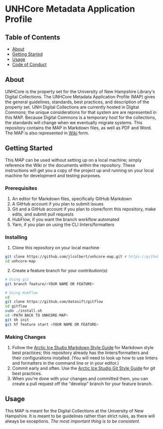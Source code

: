 # UNHCore Metadata Application Profile

## Table of Contents

- [About](#about)
- [Getting Started](#getting_started)
- [Usage](#usage)
- [Code of Conduct](./CODE_OF_CONDUCT.md)

## About <a name = "about"></a>

UNHCore is the property set for the University of New Hampshire Library's Digital Collections. The UNHCore Metadata Application Profile (MAP) gives the general guidelines, standards, best practices, and description of the property set.
UNH Digital Collections are currently hosted in Digital Commons; the unique considerations for that system are are represented in this MAP. Because Digital Commons is a temporary host for the collections, the standards will change when we eventually migrate systems.
This repository contains the MAP in Markdown files, as well as PDF and Word. The MAP is also represented in [Wiki](https://github.com/jlcolbert/unhcore-map/wiki) form.

## Getting Started <a name = "getting_started"></a>

This MAP can be used without setting up on a local machine; simply reference the Wiki or the documents within the repository.
These instructions will get you a copy of the project up and running on your local machine for development and testing purposes.

### Prerequisites

1. An editor for Markdown files, specifically GitHub Markdown
2. A GitHub account if you plan to submit issues
3. Git and a GitHub account if you plan to clone/form this repository, make edits, and submit pull requests
4. HubFlow, if you want the branch workflow automated
5. Yarn, if you plan on using the CLI linters/formatters

### Installing

1. Clone this repository on your local machine

```sh
git clone https://github.com/jlcolbert/unhcore-map.git # https://github.com/jlcolbert/unhcore-map.wiki.git for Wiki files
cd unhcore-map
```

2. Create a feature branch for your contribution(s)

```sh
# Using git
git branch feature/<YOUR NAME OR FEATURE>
```

```sh
# Using HubFlow
cd
git clone https://github.com/datasift/gitflow
cd gitflow
sudo ./install.sh
cd <PATH BACK TO UNHCORE-MAP>
git hh init
git hf feature start <YOUR NAME OR FEATURE>
```

### Making Changes

1. Follow the [Arctic Ice Studio Markdown Style Guide](https://github.com/arcticicestudio/styleguide-markdown) for Markdown style best practices; this repository already has the linters/formatters and their configurations installed. (You will need to look up how to use linters and formatters in the command line or in your editor.)
2. Commit early and often. Use the [Arctic Ice Studio Git Style Guide](https://github.com/arcticicestudio/styleguide-git) for git best practices.
3. When you're done with your changes and committed them, you can create a pull request off the "develop" branch for your feature branch.

## Usage <a name = "usage"></a>

This MAP is meant for the Digital Collections at the University of New Hampshire. It is meant to be guidelines rather than strict rules, as there will always be exceptions. *The most important thing is to be consistent.*
